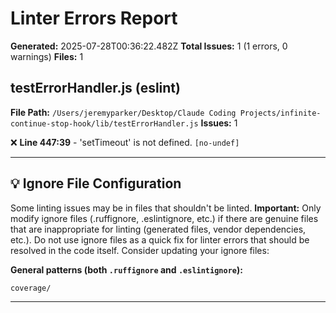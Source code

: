 # Linter Errors Report

**Generated:** 2025-07-28T00:36:22.482Z
**Total Issues:** 1 (1 errors, 0 warnings)
**Files:** 1

## testErrorHandler.js (eslint)

**File Path:** `/Users/jeremyparker/Desktop/Claude Coding Projects/infinite-continue-stop-hook/lib/testErrorHandler.js`
**Issues:** 1

❌ **Line 447:39** - 'setTimeout' is not defined. `[no-undef]`

---

## 💡 Ignore File Configuration

Some linting issues may be in files that shouldn't be linted. **Important:** Only modify ignore files (.ruffignore, .eslintignore, etc.) if there are genuine files that are inappropriate for linting (generated files, vendor dependencies, etc.). Do not use ignore files as a quick fix for linter errors that should be resolved in the code itself. Consider updating your ignore files:

**General patterns (both `.ruffignore` and `.eslintignore`):**
```
coverage/
```

---


